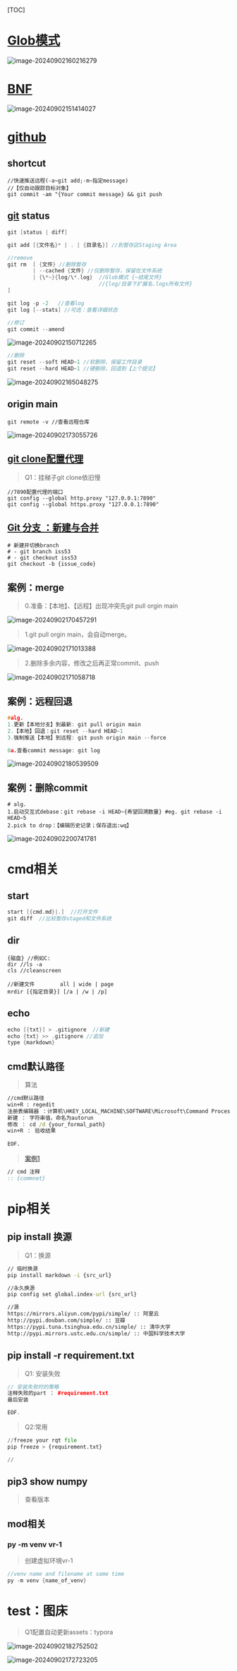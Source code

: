 # 

[TOC]

# [Glob模式](https://www.cnblogs.com/savorboard/p/glob.html)

![image-20240902160216279](./assets/image-20240902160216279.png)

# [BNF](https://hackmd.io/@ShenTengTu/HJzCM3aDr)

![image-20240902151414027](./assets/image-20240902151414027.png)

# [github](https://github.com/nsgih/ntool)

## shortcut

```
//快速推送远程(-a~git add;-m~指定message)
//【仅自动跟踪目标对象】
git commit -am "{Your commit message} && git push
```



## [git](https://git-scm.com/book/zh/v2) status

```cpp
git [status | diff]

git add [{文件名}* | . | {目录名}] //到暂存区Staging Area

//remove    
git rm  [ {文件} //删除暂存
	    | --cached {文件} //仅删除暂存，保留在文件系统
        | {\*~}{log/\*.log}  //Glob模式 {~结尾文件}
         					 //{log/目录下扩展名.logs所有文件}
]

git log -p -2   //查看log
git log [--stats] //可选：查看详细状态    

//修订
git commit --amend 
```

![image-20240902150712265](./assets/image-20240902150712265.png)

```cpp
//删除
git reset --soft HEAD~1 //软删除，保留工作目录
git reset --hard HEAD~1 //硬删除，回退到【上个提交】
```

![image-20240902165048275](./assets/image-20240902165048275.png)

## origin main

```
git remote -v //查看远程仓库
```

![image-20240902173055726](./assets/image-20240902173055726.png)

## [git clone配置代理](https://blog.xiaoqi.work/index.php/2024/01/31/hello-world/)

> Q1：挂梯子git clone依旧慢

```
//7890配置代理的端口
git config --global http.proxy "127.0.0.1:7890"  
git config --global https.proxy "127.0.0.1:7890"
```

## [Git 分支 ：新建与合并](https://git-scm.com/book/zh/v2/Git-%E5%88%86%E6%94%AF-%E5%88%86%E6%94%AF%E7%9A%84%E6%96%B0%E5%BB%BA%E4%B8%8E%E5%90%88%E5%B9%B6)

```
# 新建并切换branch
# - git branch iss53
# - git checkout iss53
git checkout -b {issue_code}
```



## 案例：merge

> 0.准备：【本地】、【远程】出现冲突先git pull orgin main

![image-20240902170457291](./assets/image-20240902170457291.png)

> 1.git pull orgin main，会自动merge。

![image-20240902171013388](./assets/image-20240902170952292.png)

> 2.删除多余内容，修改之后再正常commit、push

![image-20240902171058718](./assets/image-20240902171058718.png)

## 案例：远程回退

```cpp
#alg.
1.更新【本地分支】到最新: git pull origin main
2.【本地】回退：git reset --hard HEAD~1
3.强制推送【本地】到远程: git push origin main --force

0a.查看commit message: git log
```

![image-20240902180539509](./assets/image-20240902180539509.png)

## 案例：删除commit

```
# alg.
1.启动交互式debase：git rebase -i HEAD~{希望回溯数量} #eg. git rebase -i HEAD~5
2.pick to drop：【编辑历史记录；保存退出:wq】
```

![image-20240902200741781](./assets/image-20240902200741781.png)

# cmd相关

## start

```cpp
start [{cmd.md}|.]  //打开文件
git diff  //比较暂存staged和文件系统
```

## dir

```
{磁盘} //例如C:
dir //ls -a
cls //cleanscreen

//新建文件        all | wide | page
mrdir [{指定目录}] [/a | /w | /p]

```

## echo 

```cpp
echo [{txt}] > .gitignore  //新建
echo {txt} >> .gitignore //追加
type {markdown}
```

## cmd默认路径

> 算法

```cmd
//cmd默认路径
win+R : regedit
注册表编辑器 ：计算机\HKEY_LOCAL_MACHINE\SOFTWARE\Microsoft\Command Processor
新建 ： 字符串值，命名为autorun
修改 ： cd /d {your_formal_path}
win+R ： 验收结果
    
EOF.
```

> [案例1](https://blog.csdn.net/m0_62975468/article/details/126287883)

```cmd
// cmd 注释
:: {commnet}
```



# pip相关

## pip install 换源

> Q1：换源

```cmd
// 临时换源
pip install markdown -i {src_url}

//永久换源
pip config set global.index-url {src_url}

//源
https://mirrors.aliyun.com/pypi/simple/ :: 阿里云
http://pypi.douban.com/simple/ :: 豆瓣
https://pypi.tuna.tsinghua.edu.cn/simple/ :: 清华大学
http://pypi.mirrors.ustc.edu.cn/simple/ :: 中国科学技术大学 
```



## pip install -r requirement.txt

> Q1: 安装失败

```cpp
// 安装失败时的策略
注释失败的part ： #requirement.txt
最后安装      

EOF.
```

> Q2:常用

```python
//freeze your rqt file
pip freeze > {requirement.txt}

//
```



## pip3 show numpy

> 查看版本

## mod相关

### py -m venv vr-1

> 创建虚拟环境vr-1

```cpp
//venv name and filename at same time
py -m venv {name_of_venv}
```

# test：图床

> Q1配置自动更新assets：typora

![image-20240902182752502](./assets/image-20240902182752502.png)



![image-20240902172723205](./assets/image-20240902172723205.png)

